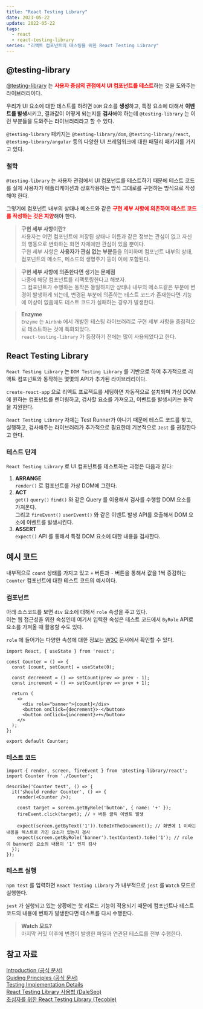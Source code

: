 ```yaml
---
title: "React Testing Library"
date: 2023-05-22
update: 2022-05-22
tags:
  - react
  - react-testing-library
series: "리액트 컴포넌트의 테스팅을 위한 React Testing Library"
---
```


## @testing-library
[@testing-library](https://www.npmjs.com/org/testing-library) 는 <b style="color: red">**사용자 중심의 관점에서 UI 컴포넌트를 테스트**</b>하는 것을 도와주는 라이브러리이다.  

우리가 UI 요소에 대한 테스트를 하려면 `DOM` 요소를 **생성**하고, 특정 요소에 대해서 **이벤트를 발생**시키고, 결과값이 어떻게 되는지를 **검사**해야 하는데 `@testing-library` 는 이런 부분들을 도와주는 라이브러리라고 할 수 있다.

`@testing-library` 패키지는 `@testing-library/dom`, `@testing-library/react`, `@testing-library/angular` 등의 다양한 UI 프레임워크에 대한 패밀리 패키지를 가지고 있다.

### 철학
`@testing-library` 는 사용자 관점에서 UI 컴포넌트를 테스트하기 때문에 테스트 코드를 실제 사용자가 애플리케이션과 상호작용하는 방식 그대로를 구현하는 방식으로 작성해야 한다.  

그렇기에 컴포넌트 내부의 상태나 메소드와 같은 <b style="color: red">**구현 세부 사항에 의존하여 테스트 코드를 작성하는 것은 지양**</b>해야 한다. 

> **구현 세부 사항이란?**  
사용자는 어떤 컴포넌트에 저장된 상태나 이름과 같은 정보는 관심이 없고 자신의 행동으로 변화하는 화면 자체에만 관심이 있을 뿐이다.  
구현 세부 사항은 **사용자가 관심 없는 부분**들을 의미하며 컴포넌트 내부의 상태, 컴포넌트의 메소드, 메소드의 생명주기 등이 이에 포함된다.

> **구현 세부 사항에 의존한다면 생기는 문제점**  
나중에 해당 컴포넌트를 리팩토링한다고 해보자.  
그 컴포넌트가 수행하는 동작은 동일하지만 상태나 내부의 메소드같은 부분에 변경이 발생하게 되는데, 변경된 부분에 의존하는 테스트 코드가 존재한다면 기능에 이상이 없음에도 테스트 코드가 실패하는 경우가 발생한다.

> **Enzyme**  
`Enzyme` 는 `Airbnb` 에서 개발한 테스팅 라이브러리로 구현 세부 사항을 중점적으로 테스트하는 것에 특화되었다.  
`react-testing-library` 가 등장하기 전에는 많이 사용되었다고 한다.  

## React Testing Library
`React Testing Library` 는 `DOM Testing Library` 를 기반으로 하여 추가적으로 리액트 컴포넌트와 동작하는 몇몇의 API가 추가된 라이브러리이다.

`create-react-app` 으로 리액트 프로젝트를 세팅하면 자동적으로 설치되며 가상 DOM에 원하는 컴포넌트를 렌더링하고, 검사할 요소를 가져오고, 이벤트를 발생시키는 동작을 지원한다.  

`React Testing Library` 자체는 Test Runner가 아니기 때문에 테스트 코드를 찾고, 실행하고, 검사해주는 라이브러리가 추가적으로 필요한데 기본적으로 `Jest` 를 권장한다고 한다.

### 테스트 단계
`React Testing Library` 로 UI 컴포넌트를 테스트하는 과정은 다음과 같다:

1. **ARRANGE**  
`render()` 로 컴포넌트를 가상 DOM에 그린다.  
2. **ACT**  
`get()` `query()` `find()` 와 같은 Query 를 이용해서 검사를 수행할 DOM 요소를 가져온다.  
그리고 `fireEvent()` `userEvent()` 와 같은 이벤트 발생 API를 호출해서 DOM 요소에 이벤트를 발생시킨다.  
3. **ASSERT**  
`expect()` API 를 통해서 특정 DOM 요소에 대한 내용을 검사한다.  

## 예시 코드
내부적으로 `count` 상태를 가지고 있고 `+` 버튼과 `-` 버튼을 통해서 값을 1씩 증감하는 `Counter` 컴포넌트에 대한 테스트 코드의 예시이다.

### 컴포넌트
아래 소스코드를 보면 `div` 요소에 대해서 `role` 속성을 주고 있다.  
이는 웹 접근성을 위한 속성인데 여기서 입력한 속성은 테스트 코드에서 `ByRole` API로 요소를 가져올 때 활용할 수도 있다.  

`role` 에 들어가는 다양한 속성에 대한 정보는 [W3C](https://www.w3.org/TR/wai-aria/#role_definitions) 문서에서 확인할 수 있다.

```tsx{11}
import React, { useState } from 'react';

const Counter = () => {
  const [count, setCount] = useState(0);

  const decrement = () => setCount(prev => prev - 1);
  const increment = () => setCount(prev => prev + 1);

  return (
    <>
      <div role="banner">{count}</div>
      <button onClick={decrement}>-</button>
      <button onClick={increment}>+</button>
    </>
  );
};

export default Counter;
```

### 테스트 코드
```tsx
import { render, screen, fireEvent } from '@testing-library/react';
import Counter from './Counter';

describe('Counter test', () => {
  it('should render Counter', () => {
    render(<Counter />);

    const target = screen.getByRole('button', { name: '+' });
    fireEvent.click(target); // + 버튼 클릭 이벤트 발생

    expect(screen.getByText('1')).toBeInTheDocument(); // 화면에 1 이라는 내용을 텍스트로 가진 요소가 있는지 검사
    expect(screen.getByRole('banner').textContent).toBe('1'); // role이 banner인 요소의 내용이 '1' 인지 검사
  });
});
```

### 테스트 실행
`npm test` 를 입력하면 `React Testing Library` 가 내부적으로 `jest` 를 `Watch` 모드로 실행한다.  

`jest` 가 실행되고 있는 상황에는 핫 리로드 기능이 적용되기 때문에 컴포넌트나 테스트 코드의 내용에 변화가 발생한다면 테스트를 다시 수행한다.

> **Watch 모드?**  
마지막 커밋 이후에 변경이 발생한 파일과 연관된 테스트를 전부 수행한다.  


## 참고 자료
[Introduction (공식 문서)](https://testing-library.com/docs/)  
[Guiding Principles (공식 문서)](https://testing-library.com/docs/guiding-principles)  
[Testing Implementation Details](https://kentcdodds.com/blog/testing-implementation-details)  
[React Testing Library 사용법 (DaleSeo)](https://www.daleseo.com/react-testing-library/)  
[초심자를 위한 React Testing Library (Tecoble)](https://tecoble.techcourse.co.kr/post/2021-10-22-react-testing-library/)  
